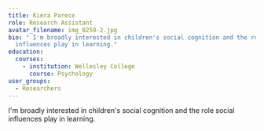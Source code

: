 ```yaml
---
title: Kiera Parece
role: Research Assistant
avatar_filename: img_0259-2.jpg
bio: " I'm broadly interested in children's social cognition and the role social
  influences play in learning."
education:
  courses:
    - institution: Wellesley College
      course: Psychology
user_groups:
  - Researchers
---
```

 I'm broadly interested in children's social cognition and the role social influences play in learning.
